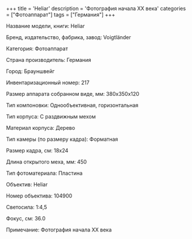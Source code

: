+++
title = 'Heliar'
description = 'Фотография начала XX века'
categories = ["Фотоаппарат"]
tags = ["Германия"]
+++

Название модели, книги: Heliar

Бренд, издательство, фабрика, завод: Voigtländer

Категория: Фотоаппарат

Страна производитель: Германия

Город: Брауншвейг

Инвентаризационный номер: 217

Размер аппарата  собранном виде, мм: 380х350х120

Тип компоновки: Однообъективная, горизонтальная

Тип корпуса: С раздвижным мехом

Материал корпуса: Дерево

Тип камеры (по размеру кадра): Форматная

Размер кадра, см: 18x24

Длина открытого меха, мм: 450

Тип фотоматериала: Пластина

Объектив: Heliar

Номер объектива: 104900

Светосила: 1:4,5

Фокус, см: 36.0

Примечание: Фотография начала XX века

